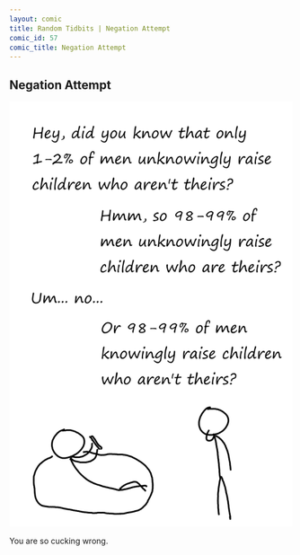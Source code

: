 ```yaml
---
layout: comic
title: Random Tidbits | Negation Attempt
comic_id: 57
comic_title: Negation Attempt
---
```


## Negation Attempt

<img id="img57" src="/assets/images/57.png">

You are so cucking wrong.
